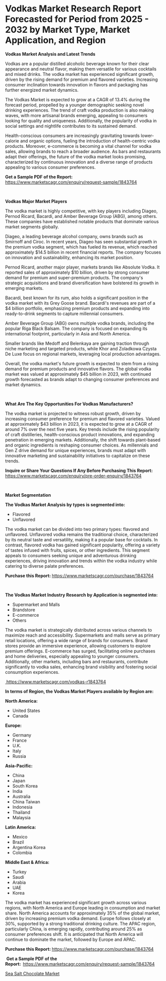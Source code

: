 <p><h1>Vodkas Market Research Report Forecasted for Period from 2025 -  2032 by Market Type, Market Application, and Region</h1></p><p><strong>Vodkas Market Analysis and Latest Trends</strong></p>
<p><p>Vodkas are a popular distilled alcoholic beverage known for their clear appearance and neutral flavor, making them versatile for various cocktails and mixed drinks. The vodka market has experienced significant growth, driven by the rising demand for premium and flavored varieties. Increasing consumer inclination towards innovation in flavors and packaging has further energized market dynamics.</p><p>The Vodkas Market is expected to grow at a CAGR of 13.4% during the forecast period, propelled by a younger demographic seeking novel drinking experiences. The trend of craft vodka production is also making waves, with more artisanal brands emerging, appealing to consumers looking for quality and uniqueness. Additionally, the popularity of vodka in social settings and nightlife contributes to its sustained demand.</p><p>Health-conscious consumers are increasingly gravitating towards lower-calorie and organic options, fueling the introduction of health-centric vodka products. Moreover, e-commerce is becoming a vital channel for vodka sales, allowing brands to reach a broader audience. As bars and restaurants adapt their offerings, the future of the vodka market looks promising, characterized by continuous innovation and a diverse range of products appealing to various consumer preferences.</p></p>
<p><strong>Get a Sample PDF of the Report:&nbsp;</strong> <a href="https://www.marketscagr.com/enquiry/request-sample/1843764?utm_campaign=3188&utm_medium=2&utm_source=Github&utm_content=ia&utm_term=07042025&utm_id=vodkas">https://www.marketscagr.com/enquiry/request-sample/1843764</a></p>
<p>&nbsp;</p>
<p><strong>Vodkas Major Market Players</strong></p>
<p><p>The vodka market is highly competitive, with key players including Diageo, Pernod Ricard, Bacardi, and Amber Beverage Group (ABG), among others. These companies have established notable products that dominate various market segments globally.</p><p>Diageo, a leading beverage alcohol company, owns brands such as Smirnoff and Ciroc. In recent years, Diageo has seen substantial growth in the premium vodka segment, which has fueled its revenue, which reached approximately $14.5 billion in recent financial reports. The company focuses on innovation and sustainability, enhancing its market position.</p><p>Pernod Ricard, another major player, markets brands like Absolute Vodka. It reported sales of approximately $10 billion, driven by strong consumer demand for premium and super-premium products. The company's strategic acquisitions and brand diversification have bolstered its growth in emerging markets.</p><p>Bacardi, best known for its rum, also holds a significant position in the vodka market with its Grey Goose brand. Bacardi's revenues are part of a $4 billion portfolio, emphasizing premium products and expanding into ready-to-drink segments to capture millennial consumers.</p><p>Amber Beverage Group (ABG) owns multiple vodka brands, including the popular Riga Black Balsam. The company is focused on expanding its international footprint, particularly in Asia and North America.</p><p>Smaller brands like Medoff and Belenkaya are gaining traction through niche marketing and targeted products, while Khor and Zoladkowa Czysta De Luxe focus on regional markets, leveraging local production advantages.</p><p>Overall, the vodka market's future growth is expected to stem from a rising demand for premium products and innovative flavors. The global vodka market was valued at approximately $45 billion in 2023, with continued growth forecasted as brands adapt to changing consumer preferences and market dynamics.</p></p>
<p>&nbsp;</p>
<p><strong>What Are The Key Opportunities For Vodkas Manufacturers?</strong></p>
<p><p>The vodka market is projected to witness robust growth, driven by increasing consumer preference for premium and flavored varieties. Valued at approximately $43 billion in 2023, it is expected to grow at a CAGR of around 7% over the next five years. Key trends include the rising popularity of craft distilleries, health-conscious product innovations, and expanding penetration in emerging markets. Additionally, the shift towards plant-based and organic ingredients is reshaping consumer choices. As millennials and Gen Z drive demand for unique experiences, brands must adapt with innovative marketing and sustainability initiatives to capitalize on these trends.</p></p>
<p><strong>Inquire or Share Your Questions If Any Before Purchasing This Report:</strong> <a href="https://www.marketscagr.com/enquiry/pre-order-enquiry/1843764?utm_campaign=3188&utm_medium=2&utm_source=Github&utm_content=ia&utm_term=07042025&utm_id=vodkas">https://www.marketscagr.com/enquiry/pre-order-enquiry/1843764</a></p>
<p>&nbsp;</p>
<p><strong>Market Segmentation</strong></p>
<p><strong>The Vodkas Market Analysis by types is segmented into:</strong></p>
<p><ul><li>Flavored</li><li>Unflavored</li></ul></p>
<p><p>The vodka market can be divided into two primary types: flavored and unflavored. Unflavored vodka remains the traditional choice, characterized by its neutral taste and versatility, making it a popular base for cocktails. In contrast, flavored vodka has gained significant popularity, offering a variety of tastes infused with fruits, spices, or other ingredients. This segment appeals to consumers seeking unique and adventurous drinking experiences, driving innovation and trends within the vodka industry while catering to diverse palate preferences.</p></p>
<p><strong>Purchase this Report:&nbsp;</strong><a href="https://www.marketscagr.com/purchase/1843764?utm_campaign=3188&utm_medium=2&utm_source=Github&utm_content=ia&utm_term=07042025&utm_id=vodkas">https://www.marketscagr.com/purchase/1843764</a></p>
<p>&nbsp;</p>
<p><strong>The Vodkas Market Industry Research by Application is segmented into:</strong></p>
<p><ul><li>Supermarket and Malls</li><li>Brandstore</li><li>E-commerce</li><li>Others</li></ul></p>
<p><p>The vodka market is strategically distributed across various channels to maximize reach and accessibility. Supermarkets and malls serve as primary retail locations, offering a wide range of brands for consumers. Brand stores provide an immersive experience, allowing customers to explore premium offerings. E-commerce has surged, facilitating online purchases and home deliveries, especially appealing to younger consumers. Additionally, other markets, including bars and restaurants, contribute significantly to vodka sales, enhancing brand visibility and fostering social consumption experiences.</p></p>
<p><a href="https://www.marketscagr.com/vodkas-r1843764?utm_campaign=3188&utm_medium=2&utm_source=Github&utm_content=ia&utm_term=07042025&utm_id=vodkas">&nbsp;https://www.marketscagr.com/vodkas-r1843764</a></p>
<p><strong>In terms of Region, the Vodkas Market Players available by Region are:</strong></p>
<p>
    <p> <strong> North America: </strong>
        <ul>
            <li>United States</li>
            <li>Canada</li>
        </ul>
        </p> 
    <p> <strong> Europe: </strong>
        <ul>
            <li>Germany</li>
            <li>France</li>
            <li>U.K.</li>
            <li>Italy</li>
            <li>Russia</li>
        </ul>
        </p> 
    <p> <strong> Asia-Pacific: </strong>
        <ul>
            <li>China</li>
            <li>Japan</li>
            <li>South Korea</li>
            <li>India</li>
            <li>Australia</li>
            <li>China Taiwan</li>
            <li>Indonesia</li>
            <li>Thailand</li>
            <li>Malaysia</li>
        </ul>
        </p> 
    <p> <strong> Latin America: </strong>
        <ul>
            <li>Mexico</li>
            <li>Brazil</li>
            <li>Argentina Korea</li>
            <li>Colombia</li>
        </ul>
        </p> 
    <p> <strong> Middle East & Africa: </strong>
        <ul>
            <li>Turkey</li>
            <li>Saudi</li>
            <li>Arabia</li>
            <li>UAE</li>
            <li>Korea</li>
        </ul>
    </p>
    </p>
<p><p>The vodka market has experienced significant growth across various regions, with North America and Europe leading in consumption and market share. North America accounts for approximately 35% of the global market, driven by increasing premium vodka demand. Europe follows closely at 30%, supported by a strong traditional drinking culture. The APAC region, particularly China, is emerging rapidly, contributing around 25% as consumer preferences shift. It is anticipated that North America will continue to dominate the market, followed by Europe and APAC.</p></p>
<p><strong>Purchase this Report: </strong><a href="https://www.marketscagr.com/purchase/1843764?utm_campaign=3188&utm_medium=2&utm_source=Github&utm_content=ia&utm_term=07042025&utm_id=vodkas">https://www.marketscagr.com/purchase/1843764</a></p>
<p>&nbsp;<strong>Get a Sample PDF of the Report:&nbsp;&nbsp;</strong><a href="https://www.marketscagr.com/enquiry/request-sample/1843764?utm_campaign=3188&utm_medium=2&utm_source=Github&utm_content=ia&utm_term=07042025&utm_id=vodkas">https://www.marketscagr.com/enquiry/request-sample/1843764</a></p>
<p><strong></strong></p>
<p><p><a href="https://github.com/guleealhani/Market-Research-Report-List-1/blob/main/sea-salt-chocolate-market.md?utm_campaign=3188&utm_medium=2&utm_source=Github&utm_content=ia&utm_term=07042025&utm_id=vodkas">Sea Salt Chocolate Market</a></p></p>